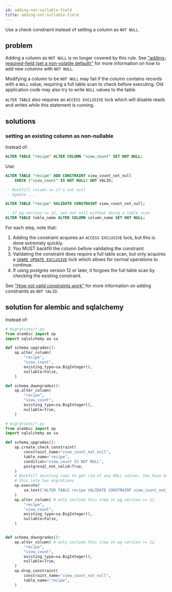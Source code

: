```yaml
---
id: adding-not-nullable-field
title: adding-not-nullable-field
---
```


Use a check constraint instead of setting a column as `NOT NULL`.

## problem

Adding a column as `NOT NULL` is no longer covered by this rule. See ["adding-required-field (set a non-volatile default)"](adding-required-field.md#set-a-non-volatile-default) for more information on how to add new columns with `NOT NULL`.


Modifying a column to be `NOT NULL` may fail if the column contains records with a `NULL` value, requiring a full table scan to check before executing. Old application code may also try to write `NULL` values to the table.

`ALTER TABLE` also requires an `ACCESS EXCLUSIVE` lock which will disable reads and writes while this statement is running.

## solutions

### setting an existing column as non-nullable

Instead of:

```sql
ALTER TABLE "recipe" ALTER COLUMN "view_count" SET NOT NULL;
```

Use:

```sql
ALTER TABLE "recipe" ADD CONSTRAINT view_count_not_null
    CHECK ("view_count" IS NOT NULL) NOT VALID;

-- Backfill column so it's not null
-- Update ...

ALTER TABLE "recipe" VALIDATE CONSTRAINT view_count_not_null;

-- If pg version >= 12, set not null without doing a table scan
ALTER TABLE table_name ALTER COLUMN column_name SET NOT NULL;
```
For each step, note that:
1. Adding the constraint acquires an `ACCESS EXCLUSIVE` lock, but this is done extremely quickly.
2. You MUST backfill the column before validating the constraint
3. Validating the constraint does require a full table scan, but only acquires a [`SHARE UPDATE EXCLUSIVE`](https://www.postgresql.org/docs/current/sql-altertable.html#SQL-ALTERTABLE-DESC-VALIDATE-CONSTRAINT) lock which allows for normal operations to continue.
4. If using postgres version 12 or later, it forgoes the full table scan by checking the existing constraint.

See ["How not valid constraints work"](constraint-missing-not-valid.md#how-not-valid-validate-works) for more information on adding constraints as `NOT VALID`.


## solution for alembic and sqlalchemy

Instead of:

```python
# migrations/*.py
from alembic import op
import sqlalchemy as sa

def schema_upgrades():
    op.alter_column(
        "recipe",
        "view_count",
        existing_type=sa.BigInteger(),
        nullable=False,
    )

def schema_downgrades():
    op.alter_column(
        "recipe",
        "view_count",
        existing_type=sa.BigInteger(),
        nullable=True,
    )
```

```python
# migrations/*.py
from alembic import op
import sqlalchemy as sa

def schema_upgrades():
    op.create_check_constraint(
        constraint_name="view_count_not_null",
        table_name="recipe",
        condition="view_count IS NOT NULL",
        postgresql_not_valid=True,
    )
    # Backfill existing rows to get rid of any NULL values. You have have to split
    # this into two migrations
    op.execute(
        sa.text("ALTER TABLE recipe VALIDATE CONSTRAINT view_count_not_null"),
    )
    op.alter_column( # only include this step on pg version >= 12
        "recipe",
        "view_count",
        existing_type=sa.BigInteger(),
        nullable=False,
    )


def schema_downgrades():
    op.alter_column( # only include this step on pg version >= 12
        "recipe",
        "view_count",
        existing_type=sa.BigInteger(),
        nullable=True,
    )
    op.drop_constraint(
        constraint_name="view_count_not_null",
        table_name="recipe",
    )
```

